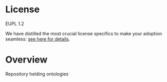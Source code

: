 # License

EUPL 1.2

We have distilled the most crucial license specifics to make your adoption seamless: [see here for details](https://github.com/THCLab/licensing).

# Overview

Repository helding ontologies

